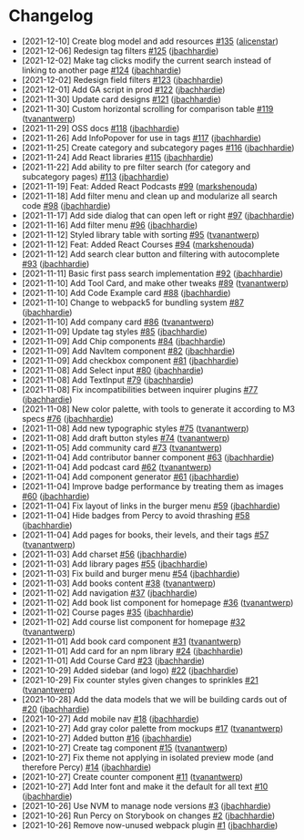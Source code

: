 # Changelog

- [2021-12-10] Create blog model and add resources [\#135](https://github.com/thisdot/framework.dev/pull/135) ([alicenstar](https://github.com/alicenstar))
- [2021-12-06] Redesign tag filters [\#125](https://github.com/thisdot/framework.dev/pull/125) ([jbachhardie](https://github.com/jbachhardie))
- [2021-12-02] Make tag clicks modify the current search instead of linking to another page [\#124](https://github.com/thisdot/framework.dev/pull/124) ([jbachhardie](https://github.com/jbachhardie))
- [2021-12-02] Redesign field filters [\#123](https://github.com/thisdot/framework.dev/pull/123) ([jbachhardie](https://github.com/jbachhardie))
- [2021-12-01] Add GA script in prod [\#122](https://github.com/thisdot/framework.dev/pull/122) ([jbachhardie](https://github.com/jbachhardie))
- [2021-11-30] Update card designs [\#121](https://github.com/thisdot/framework.dev/pull/121) ([jbachhardie](https://github.com/jbachhardie))
- [2021-11-30] Custom horizontal scrolling for comparison table [\#119](https://github.com/thisdot/framework.dev/pull/119) ([tvanantwerp](https://github.com/tvanantwerp))
- [2021-11-29] OSS docs [\#118](https://github.com/thisdot/framework.dev/pull/118) ([jbachhardie](https://github.com/jbachhardie))
- [2021-11-26] Add InfoPopover for use in tags [\#117](https://github.com/thisdot/framework.dev/pull/117) ([jbachhardie](https://github.com/jbachhardie))
- [2021-11-25] Create category and subcategory pages [\#116](https://github.com/thisdot/framework.dev/pull/116) ([jbachhardie](https://github.com/jbachhardie))
- [2021-11-24] Add React libraries [\#115](https://github.com/thisdot/framework.dev/pull/115) ([jbachhardie](https://github.com/jbachhardie))
- [2021-11-22] Add ability to pre filter search \(for category and subcategory pages\) [\#113](https://github.com/thisdot/framework.dev/pull/113) ([jbachhardie](https://github.com/jbachhardie))
- [2021-11-19] Feat: Added React Podcasts [\#99](https://github.com/thisdot/framework.dev/pull/99) ([markshenouda](https://github.com/markshenouda))
- [2021-11-18] Add filter menu and clean up and modularize all search code [\#98](https://github.com/thisdot/framework.dev/pull/98) ([jbachhardie](https://github.com/jbachhardie))
- [2021-11-17] Add side dialog that can open left or right [\#97](https://github.com/thisdot/framework.dev/pull/97) ([jbachhardie](https://github.com/jbachhardie))
- [2021-11-16] Add filter menu [\#96](https://github.com/thisdot/framework.dev/pull/96) ([jbachhardie](https://github.com/jbachhardie))
- [2021-11-12] Styled library table with sorting [\#95](https://github.com/thisdot/framework.dev/pull/95) ([tvanantwerp](https://github.com/tvanantwerp))
- [2021-11-12] Feat: Added React Courses [\#94](https://github.com/thisdot/framework.dev/pull/94) ([markshenouda](https://github.com/markshenouda))
- [2021-11-12] Add search clear button and filtering with autocomplete [\#93](https://github.com/thisdot/framework.dev/pull/93) ([jbachhardie](https://github.com/jbachhardie))
- [2021-11-11] Basic first pass search implementation [\#92](https://github.com/thisdot/framework.dev/pull/92) ([jbachhardie](https://github.com/jbachhardie))
- [2021-11-10] Add Tool Card, and make other tweaks [\#89](https://github.com/thisdot/framework.dev/pull/89) ([tvanantwerp](https://github.com/tvanantwerp))
- [2021-11-10] Add Code Example card [\#88](https://github.com/thisdot/framework.dev/pull/88) ([jbachhardie](https://github.com/jbachhardie))
- [2021-11-10] Change to webpack5 for bundling system [\#87](https://github.com/thisdot/framework.dev/pull/87) ([jbachhardie](https://github.com/jbachhardie))
- [2021-11-10] Add company card [\#86](https://github.com/thisdot/framework.dev/pull/86) ([tvanantwerp](https://github.com/tvanantwerp))
- [2021-11-09] Update tag styles [\#85](https://github.com/thisdot/framework.dev/pull/85) ([jbachhardie](https://github.com/jbachhardie))
- [2021-11-09] Add Chip components [\#84](https://github.com/thisdot/framework.dev/pull/84) ([jbachhardie](https://github.com/jbachhardie))
- [2021-11-09] Add NavItem component [\#82](https://github.com/thisdot/framework.dev/pull/82) ([jbachhardie](https://github.com/jbachhardie))
- [2021-11-09] Add checkbox component [\#81](https://github.com/thisdot/framework.dev/pull/81) ([jbachhardie](https://github.com/jbachhardie))
- [2021-11-08] Add Select input [\#80](https://github.com/thisdot/framework.dev/pull/80) ([jbachhardie](https://github.com/jbachhardie))
- [2021-11-08] Add TextInput [\#79](https://github.com/thisdot/framework.dev/pull/79) ([jbachhardie](https://github.com/jbachhardie))
- [2021-11-08] Fix incompatibilities between inquirer plugins [\#77](https://github.com/thisdot/framework.dev/pull/77) ([jbachhardie](https://github.com/jbachhardie))
- [2021-11-08] New color palette, with tools to generate it according to M3 specs [\#76](https://github.com/thisdot/framework.dev/pull/76) ([jbachhardie](https://github.com/jbachhardie))
- [2021-11-08] Add new typographic styles [\#75](https://github.com/thisdot/framework.dev/pull/75) ([tvanantwerp](https://github.com/tvanantwerp))
- [2021-11-08] Add draft button styles [\#74](https://github.com/thisdot/framework.dev/pull/74) ([tvanantwerp](https://github.com/tvanantwerp))
- [2021-11-05] Add community card [\#73](https://github.com/thisdot/framework.dev/pull/73) ([tvanantwerp](https://github.com/tvanantwerp))
- [2021-11-04] Add contributor banner component [\#63](https://github.com/thisdot/framework.dev/pull/63) ([jbachhardie](https://github.com/jbachhardie))
- [2021-11-04] Add podcast card [\#62](https://github.com/thisdot/framework.dev/pull/62) ([tvanantwerp](https://github.com/tvanantwerp))
- [2021-11-04] Add component generator [\#61](https://github.com/thisdot/framework.dev/pull/61) ([jbachhardie](https://github.com/jbachhardie))
- [2021-11-04] Improve badge performance by treating them as images [\#60](https://github.com/thisdot/framework.dev/pull/60) ([jbachhardie](https://github.com/jbachhardie))
- [2021-11-04] Fix layout of links in the burger menu [\#59](https://github.com/thisdot/framework.dev/pull/59) ([jbachhardie](https://github.com/jbachhardie))
- [2021-11-04] Hide badges from Percy to avoid thrashing [\#58](https://github.com/thisdot/framework.dev/pull/58) ([jbachhardie](https://github.com/jbachhardie))
- [2021-11-04] Add pages for books, their levels, and their tags [\#57](https://github.com/thisdot/framework.dev/pull/57) ([tvanantwerp](https://github.com/tvanantwerp))
- [2021-11-03] Add charset [\#56](https://github.com/thisdot/framework.dev/pull/56) ([jbachhardie](https://github.com/jbachhardie))
- [2021-11-03] Add library pages [\#55](https://github.com/thisdot/framework.dev/pull/55) ([jbachhardie](https://github.com/jbachhardie))
- [2021-11-03] Fix build and burger menu [\#54](https://github.com/thisdot/framework.dev/pull/54) ([jbachhardie](https://github.com/jbachhardie))
- [2021-11-03] Add books content [\#38](https://github.com/thisdot/framework.dev/pull/38) ([tvanantwerp](https://github.com/tvanantwerp))
- [2021-11-02] Add navigation [\#37](https://github.com/thisdot/framework.dev/pull/37) ([jbachhardie](https://github.com/jbachhardie))
- [2021-11-02] Add book list component for homepage [\#36](https://github.com/thisdot/framework.dev/pull/36) ([tvanantwerp](https://github.com/tvanantwerp))
- [2021-11-02] Course pages [\#35](https://github.com/thisdot/framework.dev/pull/35) ([jbachhardie](https://github.com/jbachhardie))
- [2021-11-02] Add course list component for homepage [\#32](https://github.com/thisdot/framework.dev/pull/32) ([tvanantwerp](https://github.com/tvanantwerp))
- [2021-11-01] Add book card component [\#31](https://github.com/thisdot/framework.dev/pull/31) ([tvanantwerp](https://github.com/tvanantwerp))
- [2021-11-01] Add card for an npm library [\#24](https://github.com/thisdot/framework.dev/pull/24) ([jbachhardie](https://github.com/jbachhardie))
- [2021-11-01] Add Course Card [\#23](https://github.com/thisdot/framework.dev/pull/23) ([jbachhardie](https://github.com/jbachhardie))
- [2021-10-29] Added sidebar \(and logo\) [\#22](https://github.com/thisdot/framework.dev/pull/22) ([jbachhardie](https://github.com/jbachhardie))
- [2021-10-29] Fix counter styles given changes to sprinkles [\#21](https://github.com/thisdot/framework.dev/pull/21) ([tvanantwerp](https://github.com/tvanantwerp))
- [2021-10-28] Add the data models that we will be building cards out of [\#20](https://github.com/thisdot/framework.dev/pull/20) ([jbachhardie](https://github.com/jbachhardie))
- [2021-10-27] Add mobile nav [\#18](https://github.com/thisdot/framework.dev/pull/18) ([jbachhardie](https://github.com/jbachhardie))
- [2021-10-27] Add gray color palette from mockups [\#17](https://github.com/thisdot/framework.dev/pull/17) ([tvanantwerp](https://github.com/tvanantwerp))
- [2021-10-27] Added button [\#16](https://github.com/thisdot/framework.dev/pull/16) ([jbachhardie](https://github.com/jbachhardie))
- [2021-10-27] Create tag component [\#15](https://github.com/thisdot/framework.dev/pull/15) ([tvanantwerp](https://github.com/tvanantwerp))
- [2021-10-27] Fix theme not applying in isolated preview mode \(and therefore Percy\) [\#14](https://github.com/thisdot/framework.dev/pull/14) ([jbachhardie](https://github.com/jbachhardie))
- [2021-10-27] Create counter component [\#11](https://github.com/thisdot/framework.dev/pull/11) ([tvanantwerp](https://github.com/tvanantwerp))
- [2021-10-27] Add Inter font and make it the default for all text [\#10](https://github.com/thisdot/framework.dev/pull/10) ([jbachhardie](https://github.com/jbachhardie))
- [2021-10-26] Use NVM to manage node versions [\#3](https://github.com/thisdot/framework.dev/pull/3) ([jbachhardie](https://github.com/jbachhardie))
- [2021-10-26] Run Percy on Storybook on changes [\#2](https://github.com/thisdot/framework.dev/pull/2) ([jbachhardie](https://github.com/jbachhardie))
- [2021-10-26] Remove now-unused webpack plugin [\#1](https://github.com/thisdot/framework.dev/pull/1) ([jbachhardie](https://github.com/jbachhardie))